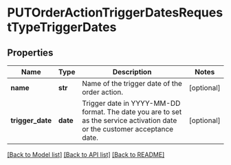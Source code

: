 # PUTOrderActionTriggerDatesRequestTypeTriggerDates

## Properties
Name | Type | Description | Notes
------------ | ------------- | ------------- | -------------
**name** | **str** | Name of the trigger date of the order action. | [optional] 
**trigger_date** | **date** | Trigger date in YYYY-MM-DD format. The date you are to set as the service activation date or the customer acceptance date.  | [optional] 

[[Back to Model list]](../README.md#documentation-for-models) [[Back to API list]](../README.md#documentation-for-api-endpoints) [[Back to README]](../README.md)



